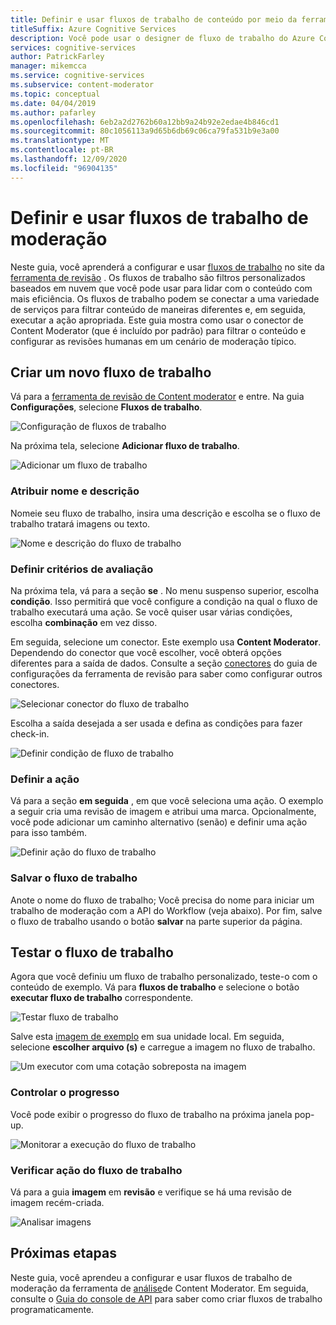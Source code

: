 ```yaml
---
title: Definir e usar fluxos de trabalho de conteúdo por meio da ferramenta de revisão-Content Moderator
titleSuffix: Azure Cognitive Services
description: Você pode usar o designer de fluxo de trabalho do Azure Content Moderator para definir fluxos de trabalho e limites personalizados com base em suas políticas de conteúdo.
services: cognitive-services
author: PatrickFarley
manager: mikemcca
ms.service: cognitive-services
ms.subservice: content-moderator
ms.topic: conceptual
ms.date: 04/04/2019
ms.author: pafarley
ms.openlocfilehash: 6eb2a2d2762b60a12bb9a24b92e2edae4b846cd1
ms.sourcegitcommit: 80c1056113a9d65b6db69c06ca79fa531b9e3a00
ms.translationtype: MT
ms.contentlocale: pt-BR
ms.lasthandoff: 12/09/2020
ms.locfileid: "96904135"
---
```

# <a name="define-and-use-moderation-workflows"></a>Definir e usar fluxos de trabalho de moderação

Neste guia, você aprenderá a configurar e usar [fluxos de trabalho](../review-api.md#workflows) no site da [ferramenta de revisão](https://contentmoderator.cognitive.microsoft.com) . Os fluxos de trabalho são filtros personalizados baseados em nuvem que você pode usar para lidar com o conteúdo com mais eficiência. Os fluxos de trabalho podem se conectar a uma variedade de serviços para filtrar conteúdo de maneiras diferentes e, em seguida, executar a ação apropriada. Este guia mostra como usar o conector de Content Moderator (que é incluído por padrão) para filtrar o conteúdo e configurar as revisões humanas em um cenário de moderação típico.

## <a name="create-a-new-workflow"></a>Criar um novo fluxo de trabalho

Vá para a [ferramenta de revisão de Content moderator](https://contentmoderator.cognitive.microsoft.com/) e entre. Na guia **Configurações**, selecione **Fluxos de trabalho**.

![Configuração de fluxos de trabalho](images/2-workflows-0.png)

Na próxima tela, selecione **Adicionar fluxo de trabalho**.

![Adicionar um fluxo de trabalho](images/2-workflows-1.png)

### <a name="assign-a-name-and-description"></a>Atribuir nome e descrição

Nomeie seu fluxo de trabalho, insira uma descrição e escolha se o fluxo de trabalho tratará imagens ou texto.

![Nome e descrição do fluxo de trabalho](images/image-workflow-create.PNG)

### <a name="define-evaluation-criteria"></a>Definir critérios de avaliação

Na próxima tela, vá para a seção **se** . No menu suspenso superior, escolha **condição**. Isso permitirá que você configure a condição na qual o fluxo de trabalho executará uma ação. Se você quiser usar várias condições, escolha **combinação** em vez disso. 

Em seguida, selecione um conector. Este exemplo usa **Content Moderator**. Dependendo do conector que você escolher, você obterá opções diferentes para a saída de dados. Consulte a seção [conectores](./configure.md#connectors) do guia de configurações da ferramenta de revisão para saber como configurar outros conectores.

![Selecionar conector do fluxo de trabalho](images/image-workflow-connect-to.PNG)

Escolha a saída desejada a ser usada e defina as condições para fazer check-in.

![Definir condição de fluxo de trabalho](images/image-workflow-condition.PNG)

### <a name="define-the-action"></a>Definir a ação

Vá para a seção **em seguida** , em que você seleciona uma ação. O exemplo a seguir cria uma revisão de imagem e atribui uma marca. Opcionalmente, você pode adicionar um caminho alternativo (senão) e definir uma ação para isso também.

![Definir ação do fluxo de trabalho](images/image-workflow-action.PNG)

### <a name="save-the-workflow"></a>Salvar o fluxo de trabalho

Anote o nome do fluxo de trabalho; Você precisa do nome para iniciar um trabalho de moderação com a API do Workflow (veja abaixo). Por fim, salve o fluxo de trabalho usando o botão **salvar** na parte superior da página.

## <a name="test-the-workflow"></a>Testar o fluxo de trabalho

Agora que você definiu um fluxo de trabalho personalizado, teste-o com o conteúdo de exemplo. Vá para **fluxos de trabalho** e selecione o botão **executar fluxo de trabalho** correspondente.

![Testar fluxo de trabalho](images/image-workflow-execute.PNG)

Salve esta [imagem de exemplo](https://moderatorsampleimages.blob.core.windows.net/samples/sample2.jpg) em sua unidade local. Em seguida, selecione **escolher arquivo (s)** e carregue a imagem no fluxo de trabalho.

![Um executor com uma cotação sobreposta na imagem](images/sample-text.jpg)

### <a name="track-progress"></a>Controlar o progresso

Você pode exibir o progresso do fluxo de trabalho na próxima janela pop-up.

![Monitorar a execução do fluxo de trabalho](images/image-workflow-job.PNG)

### <a name="verify-workflow-action"></a>Verificar ação do fluxo de trabalho

Vá para a guia **imagem** em **revisão** e verifique se há uma revisão de imagem recém-criada.

![Analisar imagens](images/image-workflow-review.PNG)

## <a name="next-steps"></a>Próximas etapas

Neste guia, você aprendeu a configurar e usar fluxos de trabalho de moderação da ferramenta de [análise](https://contentmoderator.cognitive.microsoft.com)de Content Moderator. Em seguida, consulte o [Guia do console de API](../try-review-api-workflow.md) para saber como criar fluxos de trabalho programaticamente.
